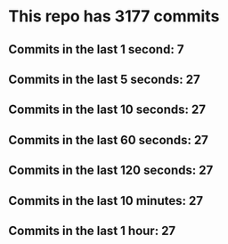 # This repo has 3177 commits

## Commits in the last 1 second: 7
## Commits in the last 5 seconds: 27
## Commits in the last 10 seconds: 27
## Commits in the last 60 seconds: 27
## Commits in the last 120 seconds: 27
## Commits in the last 10 minutes: 27
## Commits in the last 1 hour: 27
